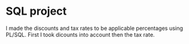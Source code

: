 # SQL project
I made the discounts and tax rates to be applicable percentages using PL/SQL. First I took dicounts into account then the tax rate.
